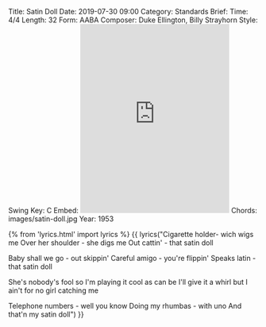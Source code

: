Title: Satin Doll
Date: 2019-07-30 09:00
Category: Standards
Brief:
Time: 4/4
Length: 32
Form: AABA
Composer: Duke Ellington, Billy Strayhorn
Style: Swing
Key: C
Embed: <iframe src="https://open.spotify.com/embed/user/thatdavidmiller/playlist/5LYHjaUpRuHIJPkNuN4L0P" width="300" height="380" frameborder="0" allowtransparency="true" allow="encrypted-media"></iframe>
Chords: images/satin-doll.jpg
Year: 1953

{% from 'lyrics.html' import lyrics %}
{{ lyrics("Cigarette holder- wich wigs me
Over her shoulder - she digs me
Out cattin' - that satin doll

Baby shall we go - out skippin'
Careful amigo - you're flippin'
Speaks latin - that satin doll

She's nobody's fool so I'm playing it cool as can be
I'll give it a whirl but I ain't for no girl catching me

Telephone numbers - well you know
Doing my rhumbas - with uno
And that'n my satin doll") }}
